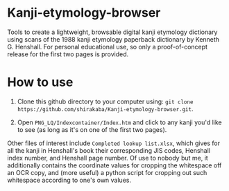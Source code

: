 # Kanji-etymology-browser
Tools to create a lightweight, browsable digital kanji etymology dictionary using scans of the 1988 kanji etymology paperback dictionary by Kenneth G. Henshall. For personal educational use, so only a proof-of-concept release for the first two pages is provided.

# How to use
1) Clone this github directory to your computer using: ```git clone https://github.com/shirakaba/Kanji-etymology-browser.git```.

2) Open ```PNG_LQ/Indexcontainer/Index.htm``` and click to any kanji you'd like to see (as long as it's on one of the first two pages).

Other files of interest include ```Completed lookup list.xlsx```, which gives for all the kanji in Henshall's book their corresponding JIS codes, Henshall index number, and Henshall page number. Of use to nobody but me, it additionally contains the coordinate values for cropping the whitespace off an OCR copy, and (more useful) a python script for cropping out such whitespace according to one's own values.
